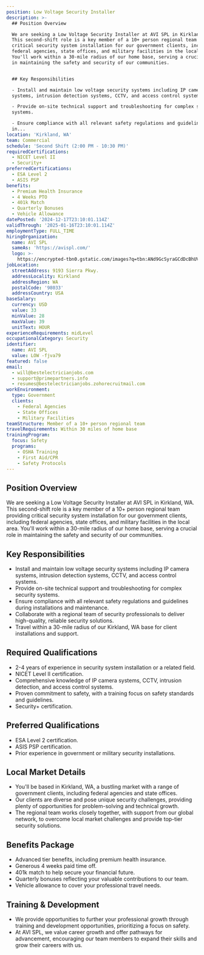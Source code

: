```yaml
---
position: Low Voltage Security Installer
description: >-
  ## Position Overview

  We are seeking a Low Voltage Security Installer at AVI SPL in Kirkland, WA.
  This second-shift role is a key member of a 10+ person regional team providing
  critical security system installation for our government clients, including
  federal agencies, state offices, and military facilities in the local area.
  You'll work within a 30-mile radius of our home base, serving a crucial role
  in maintaining the safety and security of our communities.


  ## Key Responsibilities

  - Install and maintain low voltage security systems including IP camera
  systems, intrusion detection systems, CCTV, and access control systems.

  - Provide on-site technical support and troubleshooting for complex security
  systems.

  - Ensure compliance with all relevant safety regulations and guidelines during
  in...
location: 'Kirkland, WA'
team: Commercial
schedule: 'Second Shift (2:00 PM - 10:30 PM)'
requiredCertifications:
  - NICET Level II
  - Security+
preferredCertifications:
  - ESA Level 2
  - ASIS PSP
benefits:
  - Premium Health Insurance
  - 4 Weeks PTO
  - 401k Match
  - Quarterly Bonuses
  - Vehicle Allowance
datePosted: '2024-12-17T23:10:01.114Z'
validThrough: '2025-01-16T23:10:01.114Z'
employmentType: FULL_TIME
hiringOrganization:
  name: AVI SPL
  sameAs: 'https://avispl.com/'
  logo: >-
    https://encrypted-tbn0.gstatic.com/images?q=tbn:ANd9GcSyraGCdDcBhUVCLjb9MI2McsVysMD7wjYlIQ&s
jobLocation:
  streetAddress: 9193 Sierra Pkwy.
  addressLocality: Kirkland
  addressRegion: WA
  postalCode: '98033'
  addressCountry: USA
baseSalary:
  currency: USD
  value: 33
  minValue: 28
  maxValue: 39
  unitText: HOUR
experienceRequirements: midLevel
occupationalCategory: Security
identifier:
  name: AVI SPL
  value: LOW -fjva79
featured: false
email:
  - will@bestelectricianjobs.com
  - support@primepartners.info
  - resumes@bestelectricianjobs.zohorecruitmail.com
workEnvironment:
  type: Government
  clients:
    - Federal Agencies
    - State Offices
    - Military Facilities
teamStructure: Member of a 10+ person regional team
travelRequirements: Within 30 miles of home base
trainingProgram:
  focus: Safety
  programs:
    - OSHA Training
    - First Aid/CPR
    - Safety Protocols
---
```




## Position Overview
We are seeking a Low Voltage Security Installer at AVI SPL in Kirkland, WA. This second-shift role is a key member of a 10+ person regional team providing critical security system installation for our government clients, including federal agencies, state offices, and military facilities in the local area. You'll work within a 30-mile radius of our home base, serving a crucial role in maintaining the safety and security of our communities.

## Key Responsibilities
- Install and maintain low voltage security systems including IP camera systems, intrusion detection systems, CCTV, and access control systems.
- Provide on-site technical support and troubleshooting for complex security systems.
- Ensure compliance with all relevant safety regulations and guidelines during installations and maintenance.
- Collaborate with a regional team of security professionals to deliver high-quality, reliable security solutions.
- Travel within a 30-mile radius of our Kirkland, WA base for client installations and support.

## Required Qualifications
- 2-4 years of experience in security system installation or a related field.
- NICET Level II certification.
- Comprehensive knowledge of IP camera systems, CCTV, intrusion detection, and access control systems.
- Proven commitment to safety, with a training focus on safety standards and guidelines.
- Security+ certification.

## Preferred Qualifications
- ESA Level 2 certification.
- ASIS PSP certification.
- Prior experience in government or military security installations.

## Local Market Details
- You'll be based in Kirkland, WA, a bustling market with a range of government clients, including federal agencies and state offices.
- Our clients are diverse and pose unique security challenges, providing plenty of opportunities for problem-solving and technical growth.
- The regional team works closely together, with support from our global network, to overcome local market challenges and provide top-tier security solutions.

## Benefits Package
- Advanced tier benefits, including premium health insurance.
- Generous 4 weeks paid time off.
- 401k match to help secure your financial future.
- Quarterly bonuses reflecting your valuable contributions to our team.
- Vehicle allowance to cover your professional travel needs.

## Training & Development
- We provide opportunities to further your professional growth through training and development opportunities, prioritizing a focus on safety.
- At AVI SPL, we value career growth and offer pathways for advancement, encouraging our team members to expand their skills and grow their careers with us.